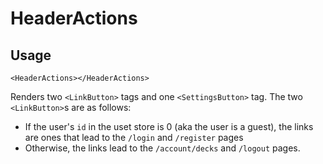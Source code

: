 # HeaderActions

## Usage
```vue
<HeaderActions></HeaderActions>
```

Renders two ``<LinkButton>`` tags and one ``<SettingsButton>`` tag. The two ``<LinkButton>``s are as follows:
* If the user's ``id`` in the uset store is 0 (aka the user is a guest), the links are ones that lead to the ``/login`` and ``/register`` pages
* Otherwise, the links lead to the ``/account/decks`` and ``/logout`` pages.